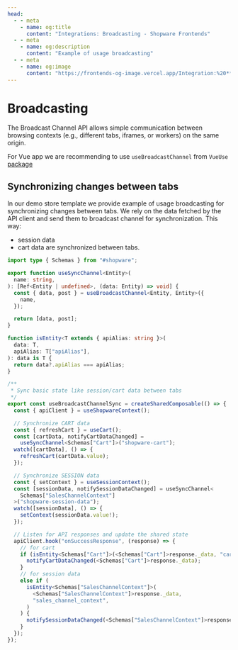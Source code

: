 ```yaml
---
head:
  - - meta
    - name: og:title
      content: "Integrations: Broadcasting - Shopware Frontends"
  - - meta
    - name: og:description
      content: "Example of usage broadcasting"
  - - meta
    - name: og:image
      content: "https://frontends-og-image.vercel.app/Integration:%20**Broadcasting**?fontSize=100px"
---
```


# Broadcasting

The Broadcast Channel API allows simple communication between browsing contexts (e.g., different tabs, iframes, or workers) on the same origin.

For Vue app we are recommending to use `useBroadcastChannel` from `VueUse` [package](https://vueuse.org/core/useBroadcastChannel/)

## Synchronizing changes between tabs

In our demo store template we provide example of usage broadcasting for synchronizing changes between tabs.
We rely on the data fetched by the API client and send them to broadcast channel for synchronization.
This way:

- session data
- cart data
  are synchronized between tabs.

<!-- automd:file src="../../../../../templates/vue-demo-store/composables/useBroadcastChannelSync.ts" code -->

```ts [useBroadcastChannelSync.ts]
import type { Schemas } from "#shopware";

export function useSyncChannel<Entity>(
  name: string,
): [Ref<Entity | undefined>, (data: Entity) => void] {
  const { data, post } = useBroadcastChannel<Entity, Entity>({
    name,
  });

  return [data, post];
}

function isEntity<T extends { apiAlias: string }>(
  data: T,
  apiAlias: T["apiAlias"],
): data is T {
  return data?.apiAlias === apiAlias;
}

/**
 * Sync basic state like session/cart data between tabs
 */
export const useBroadcastChannelSync = createSharedComposable(() => {
  const { apiClient } = useShopwareContext();

  // Synchronize CART data
  const { refreshCart } = useCart();
  const [cartData, notifyCartDataChanged] =
    useSyncChannel<Schemas["Cart"]>("shopware-cart");
  watch([cartData], () => {
    refreshCart(cartData.value);
  });

  // Synchronize SESSION data
  const { setContext } = useSessionContext();
  const [sessionData, notifySessionDataChanged] = useSyncChannel<
    Schemas["SalesChannelContext"]
  >("shopware-session-data");
  watch([sessionData], () => {
    setContext(sessionData.value!);
  });

  // Listen for API responses and update the shared state
  apiClient.hook("onSuccessResponse", (response) => {
    // for cart
    if (isEntity<Schemas["Cart"]>(<Schemas["Cart"]>response._data, "cart")) {
      notifyCartDataChanged(<Schemas["Cart"]>response._data);
    }
    // for session data
    else if (
      isEntity<Schemas["SalesChannelContext"]>(
        <Schemas["SalesChannelContext"]>response._data,
        "sales_channel_context",
      )
    ) {
      notifySessionDataChanged(<Schemas["SalesChannelContext"]>response._data);
    }
  });
});
```

<!-- /automd -->
